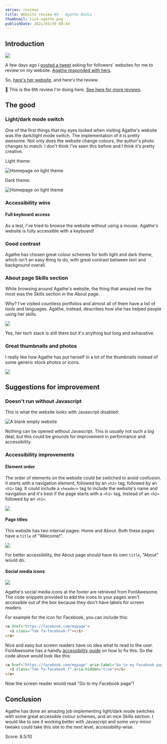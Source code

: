 ```yaml
---
series: reviews
title: Website review #6 - Agathe Badia
thumbnail: tick-agathe.png
publishDate: 2021/03/30 08:44
---
```


## Introduction

![](/assets/agathe-home.png)

A few days ago I [posted a tweet](https://twitter.com/SavvasStephnds/status/1372827437290172424) asking for followers' websites for me to review on my website. [Agathe responded with hers](https://twitter.com/Agathe_BADIA/status/1373006908286717952).

So, [here's her website](http://Agathe.codes), and here's the review.

🚨 This is the 6th review I'm doing here. [See here for more reviews](/reviews).

## The good

### Light/dark mode switch

One of the first things that my eyes looked when visiting Agathe's website was the dark/light mode switch. The implementation of it is pretty awesome. Not only does the website change colours, the author's photo changes to match. I don't think I've seen this before and I think it's pretty creative.

Light theme:

![Homepage on light theme](/assets/agathe-lighttheme.png)

Dark theme:

![Homepage on light theme](/assets/agathe-darktheme.png)

### Accessibility wins

#### Full keyboard access

As a test, I've tried to browse the website without using a mouse. Agathe's website is fully accessible with a keyboard!

### Good contrast

Agathe has chosen great colour schemes for both light and dark theme, which isn't an easy thing to do, with great contrast between text and background overall.

### About page Skills section    

While browsing around Agathe's website, the thing that amazed me the most was the Skills section in the About page.


Why? I've visited countless portfolios and almost all of them have a list of tools and languages. Agathe, instead, describes how she has helped people using her skills.

![](/assets/agathe-skills.png)

Yes, her tech stack is still there but it's anything but long and exhaustive.

### Great thumbnails and photos

I really like how Agathe has put herself in a lot of the thumbnails instead of some generic stock photos or icons.

![](/assets/agathe-thumbs.png)

## Suggestions for improvement

### Doesn't run without Javascript

This is what the website looks with Javascript disabled:

![A blank empty website](/assets/agathe-nojs.png)

Nothing can be opened without Javascript. This is usually not such a big deal, but this could be grounds for improvement in performance and accessibility.

### Accessibility improvements

#### Element order

The order of elements on the website could be switched to avoid confusion. It starts with a navigation element, followed by an `<h2>` tag, followed by an `<h1>` tag. It could include a `<header>` tag to include the website's name and navigation and it's best if the page starts with a `<h1>` tag, instead of an `<h2>` followed by an `<h1>`.

![](/assets/agathe-order.png)

#### Page titles

This website has two internal pages: Home and About. Both these pages have a `title` of "Welcome!".

![](/assets/agathe-title.png)

For better accessibility, the About page should have its own `title`, "About" would do.

#### Social media icons

![](/assets/agathe-social.png)

Agathe's social media icons at the footer are retrieved from FontAwesome. The code snippets provided to add the icons to your pages aren't accessible out of the box because they don't have labels for screen readers.

For example for the icon for Facebook, you can include this:

```html
<a href="https://facebook.com/mypage">
  <i class="fab fa-facebook-f"></i>
</a>
```

Nice and easy but screen readers have no idea what to read to the user. FontAwesome has a handly [accessibility guide](https://fontawesome.com/how-to-use/on-the-web/other-topics/accessibility) on how to fix this. So the code above would look like this:

```html
<a href="https://facebook.com/mypage" aria-label="Go to my Facebook page">
  <i class="fab fa-facebook-f" aria-hidden="true"></i>
</a>
```

Now the screen reader would read "Go to my Facebook page"!

## Conclusion

Agathe has done an amazing job implementing light/dark mode switches with some great accessible colour schemes, and an nice Skills section. I would like to see it working better with Javascript and some *very* minor tweaks could take this site to the next level, accessibility-wise.

Score: 8.5/10
